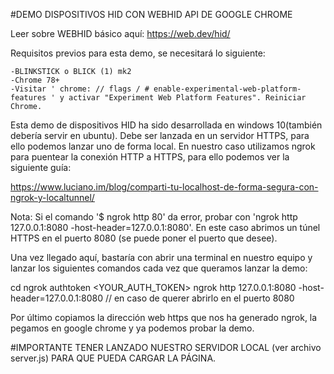 #DEMO DISPOSITIVOS HID CON WEBHID API DE GOOGLE CHROME

Leer sobre WEBHID básico aquí: https://web.dev/hid/

Requisitos previos para esta demo, se necesitará lo siguiente:

	-BLINKSTICK o BLICK (1) mk2
	-Chrome 78+
	-Visitar ' chrome: // flags / # enable-experimental-web-platform-features ' y activar "Experiment Web Platform Features". Reiniciar Chrome.
 
Esta demo de dispositivos HID ha sido desarrollada en windows 10(también debería servir en ubuntu).
Debe ser lanzada en un servidor HTTPS, para ello podemos lanzar uno de forma local.
En nuestro caso utilizamos ngrok para puentear la conexión HTTP a HTTPS, para ello podemos ver la siguiente guía:
 
 https://www.luciano.im/blog/comparti-tu-localhost-de-forma-segura-con-ngrok-y-localtunnel/

Nota: Si el comando '$ ngrok http 80' da error, probar con 'ngrok http 127.0.0.1:8080 -host-header=127.0.0.1:8080'. 
En este caso abrimos un túnel HTTPS en el puerto 8080 (se puede poner el puerto que desee).

Una vez llegado aquí, bastaría con abrir una terminal en nuestro equipo y lanzar los siguientes comandos cada vez que queramos lanzar la demo:

cd <Ruta relativa donde hemos copiado el ejecutable>
ngrok authtoken <YOUR_AUTH_TOKEN>
ngrok http 127.0.0.1:8080 -host-header=127.0.0.1:8080  // en caso de querer abrirlo en el puerto 8080

Por último copiamos la dirección web https que nos ha generado ngrok, la pegamos en google chrome y ya podemos probar la demo.

#IMPORTANTE
TENER LANZADO NUESTRO SERVIDOR LOCAL (ver archivo server.js) PARA QUE PUEDA CARGAR LA PÁGINA.